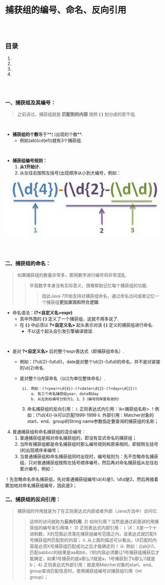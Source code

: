 # 捕获组的编号、命名、反向引用

<br><br>

## 目录

1. []()
2. []()
3. []()
4. []()

<br><br>

### 一、捕获组及其编号：
> 之前讲过，捕获组就是 **匹配到的内容** 按照 **( )** 划分成的若干组.

<br>

- **捕获组的个数**等于**( )出现的个数**.
  - 例如(ab)(cd(ef))就有3个捕获组.

<br>

- **捕获组编号规则：**
  1. **从1开始计.**
  2. 从左往右按照左括号(出现顺序从小到大编号，例如：

![](assets/matcher_group_number.png "捕获组编号规则")

<br><br>

### 二、捕获组的命名：
> 如果捕获组的数量非常多，那用数字进行编号将非常混乱.
>
>> 毕竟数字本身没有实际意义，很难帮助记忆每个捕获组的功能.
>>
>>> 因此Java 7开始支持对捕获组命名，通过命名访问或者记忆一个捕获组**更加直观和符合逻辑**.

- 命名语法：**(?\<自定义名\>expr)**
  - 其中外围的 **( )** 定义了一个捕获组，这就不用多说了.
  - 在 **( )** 中必须以 **?\<自定义名\>** 起头表示对该 **( )** 定义的捕获组进行命名.
    - 不以这个起头会引发引擎编译错误.

<br>

- 是对 **?\<自定义名\>** 后的整个expr表达式（即捕获组命名）.
  - 例如：(?<date>\\d{2}-(\\d\\d))，date是对整个\\d{2}-(\\d\\d)的命名，并不是对紧接的\\d{2}命名.
  - 是对整个()内容命名（以()为单位整体命名）.

         ii. 例如：(?<year>\d{4})-(?<date>\d{2}-(?<day>\d{2}))
             a. 有三个命名捕获组year、date和day
             b. 从左到右编号分别为1、2、3（编号同样是有效的）
    3) 命名捕获组的反向引用：
        i. 正则表达式内引用：\k<捕获组名称>
！例如：(?<year>\d{4})-\k<year>可以匹配1999-1999
        ii. 外部引用：Matcher对象的start、end、group的String name参数指定要查询的捕获组的名称；

4. 普通捕获组和命名捕获组的混合编号：
    1) 普通捕获组是相对命名捕获组的，即没有显式命名的捕获组；
    2) 当所有捕获组都是命名捕获组时那么编号规则和原来相同，即按照左括号(的出现顺序来编号；
    3) 当普通捕获组和命名捕获组同时出现时，编号规则为：先不忽略命名捕获组，只对普通捕获组按照左括号顺序编号，然后再对命名捕获组从左往右累计编号，例如：

！先忽略命名命名捕获组<date>，先对普通捕获组编号\d{4}是1，\d\d是2，然后再接着累加地对命名捕获组编号，因此<date>是3；


### 二、捕获组的反向引用：
> 捕获组的作用就是为了在正则表达式内部或者外部（Java方法中）访问它.
>
>> 这样的访问就称为**反向引用**.
    2) 如何引用？当然是通过前面讲的用捕获组的编号来引用咯！
    3) 正则表达式内部引用：
         i. \X：X是一个十进制数，X的范围必须落在捕获组编号范围之内，该表达式就匹配X号捕获组所匹配到的内容；
         ii. 从上面的描述可以看出，\X匹配的内容是必须X号捕获组匹配成功之后才能确定的！
         iii. 例如：([ab])\1，匹配aabbcc的结果是aa和bb，\1的内容必须要让1号捕获组捕获后才能确定，如果1号捕获的是a那么\1就是a，1号捕获到了b那么\1就是b；
    4) 正则表达式外部引用：就是用Matcher对象的start、end、group查询匹配信息时，使用捕获组编号对捕获组引用（int group）；
